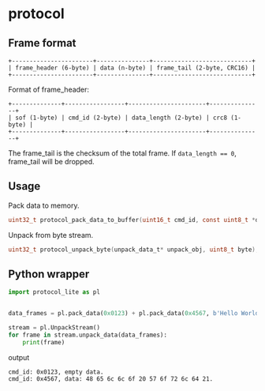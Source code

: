 # protocol

## Frame format

```
+-----------------------+---------------+----------------------------+
| frame_header (6-byte) | data (n-byte) | frame_tail (2-byte, CRC16) |
+-----------------------+---------------+----------------------------+
```

Format of frame_header:

```
+--------------+-----------------+----------------------+---------------+
| sof (1-byte) | cmd_id (2-byte) | data_length (2-byte) | crc8 (1-byte) |
+--------------+-----------------+----------------------+---------------+
```

The frame_tail is the checksum of the total frame. If `data_length == 0`, frame_tail will be dropped.

## Usage

Pack data to memory.

```c
uint32_t protocol_pack_data_to_buffer(uint16_t cmd_id, const uint8_t *data, uint16_t len, uint8_t *buffer);
```

Unpack from byte stream.

```c
uint32_t protocol_unpack_byte(unpack_data_t* unpack_obj, uint8_t byte);
```

## Python wrapper

```python
import protocol_lite as pl


data_frames = pl.pack_data(0x0123) + pl.pack_data(0x4567, b'Hello World!')

stream = pl.UnpackStream()
for frame in stream.unpack_data(data_frames):
    print(frame)
```

output

```
cmd_id: 0x0123, empty data.
cmd_id: 0x4567, data: 48 65 6c 6c 6f 20 57 6f 72 6c 64 21.
```
